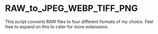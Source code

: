# RAW_to_JPEG_WEBP_TIFF_PNG
This script converts RAW files to four different formats of my choice. Feel free to expand on this to cater for more extensions.
